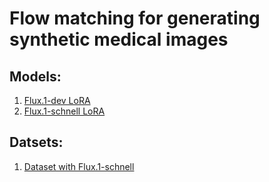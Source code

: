 # Flow matching for generating synthetic medical images
## Models: 
 1) [Flux.1-dev LoRA](https://huggingface.co/Shah1st/skin-cancer-flux.1-dev-lora)
 2) [Flux.1-schnell LoRA](https://huggingface.co/Shah1st/skin-cancer-flux.1-schnell-lora)
## Datsets:
 1) [Dataset with Flux.1-schnell](https://huggingface.co/datasets/Shah1st/skin-cancer-flux.1-schnell-images)
